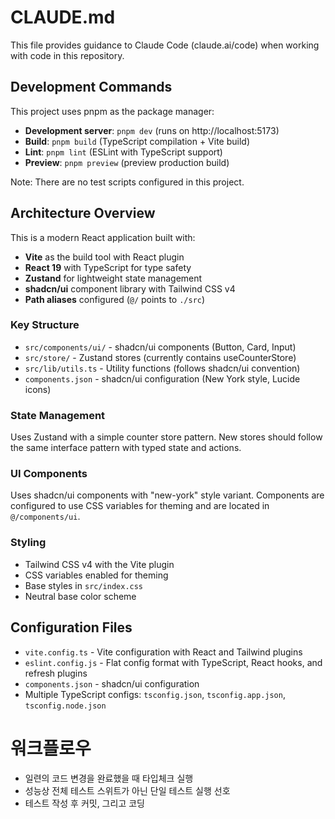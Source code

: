# CLAUDE.md

This file provides guidance to Claude Code (claude.ai/code) when working with code in this repository.

## Development Commands

This project uses pnpm as the package manager:

- **Development server**: `pnpm dev` (runs on http://localhost:5173)
- **Build**: `pnpm build` (TypeScript compilation + Vite build)
- **Lint**: `pnpm lint` (ESLint with TypeScript support)
- **Preview**: `pnpm preview` (preview production build)

Note: There are no test scripts configured in this project.

## Architecture Overview

This is a modern React application built with:
- **Vite** as the build tool with React plugin
- **React 19** with TypeScript for type safety
- **Zustand** for lightweight state management
- **shadcn/ui** component library with Tailwind CSS v4
- **Path aliases** configured (`@/` points to `./src`)

### Key Structure
- `src/components/ui/` - shadcn/ui components (Button, Card, Input)
- `src/store/` - Zustand stores (currently contains useCounterStore)
- `src/lib/utils.ts` - Utility functions (follows shadcn/ui convention)
- `components.json` - shadcn/ui configuration (New York style, Lucide icons)

### State Management
Uses Zustand with a simple counter store pattern. New stores should follow the same interface pattern with typed state and actions.

### UI Components
Uses shadcn/ui components with "new-york" style variant. Components are configured to use CSS variables for theming and are located in `@/components/ui`.

### Styling
- Tailwind CSS v4 with the Vite plugin
- CSS variables enabled for theming
- Base styles in `src/index.css`
- Neutral base color scheme

## Configuration Files
- `vite.config.ts` - Vite configuration with React and Tailwind plugins
- `eslint.config.js` - Flat config format with TypeScript, React hooks, and refresh plugins
- `components.json` - shadcn/ui configuration
- Multiple TypeScript configs: `tsconfig.json`, `tsconfig.app.json`, `tsconfig.node.json`

# 워크플로우
- 일련의 코드 변경을 완료했을 때 타입체크 실행
- 성능상 전체 테스트 스위트가 아닌 단일 테스트 실행 선호
- 테스트 작성 후 커밋, 그리고 코딩 